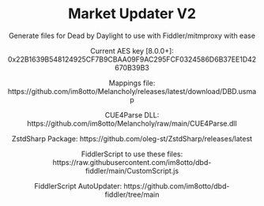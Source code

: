 <div align="center">
  <h1>Market Updater V2</h1>

  <p>Generate files for Dead by Daylight to use with Fiddler/mitmproxy with ease</p>
  <p>Current AES key [8.0.0+]: 0x22B1639B548124925CF7B9CBAA09F9AC295FCF0324586D6B37EE1D42670B39B3</p>
  <p>Mappings file: https://github.com/im8otto/Melancholy/releases/latest/download/DBD.usmap</p>
  <p>CUE4Parse DLL: https://github.com/im8otto/Melancholy/raw/main/CUE4Parse.dll</p>
  <p>ZstdSharp Package: https://github.com/oleg-st/ZstdSharp/releases/latest</p>
  <p>FiddlerScript to use these files: https://raw.githubusercontent.com/im8otto/dbd-fiddler/main/CustomScript.js</p>
  <p>FiddlerScript AutoUpdater: https://github.com/im8otto/dbd-fiddler/tree/main</p>
</div>
